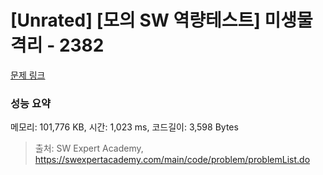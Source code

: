 # [Unrated] [모의 SW 역량테스트] 미생물 격리 - 2382 

[문제 링크](https://swexpertacademy.com/main/code/problem/problemDetail.do?contestProbId=AV597vbqAH0DFAVl) 

### 성능 요약

메모리: 101,776 KB, 시간: 1,023 ms, 코드길이: 3,598 Bytes



> 출처: SW Expert Academy, https://swexpertacademy.com/main/code/problem/problemList.do